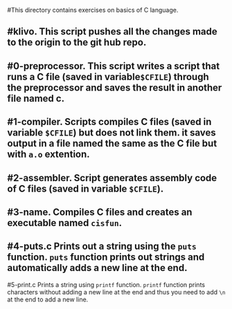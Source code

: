 #This directory contains exercises on basics of C language.

#klivo.
This script pushes all the changes made to the origin to the git hub repo.
---
#0-preprocessor.
This script writes a script that runs a C file (saved in variable``$CFILE``) through the preprocessor and saves the result in another file named c.
---
#1-compiler.
Scripts compiles C files (saved in variable ``$CFILE``) but does not link them. it saves output in a file named the same as the C file but with ``a.o`` extention.
---
#2-assembler.
Script generates assembly code of C files (saved in variable ``$CFILE``).
---
#3-name.
Compiles C files and creates an executable named ``cisfun``.
---
#4-puts.c
Prints out a string using the ``puts`` function.
``puts`` function prints out strings and automatically adds a new line at the end.
---
#5-print.c
Prints a string using ``printf`` function.
``printf`` function prints characters without adding a new line at the end and thus you need to add ``\n`` at the end to add a new line.
